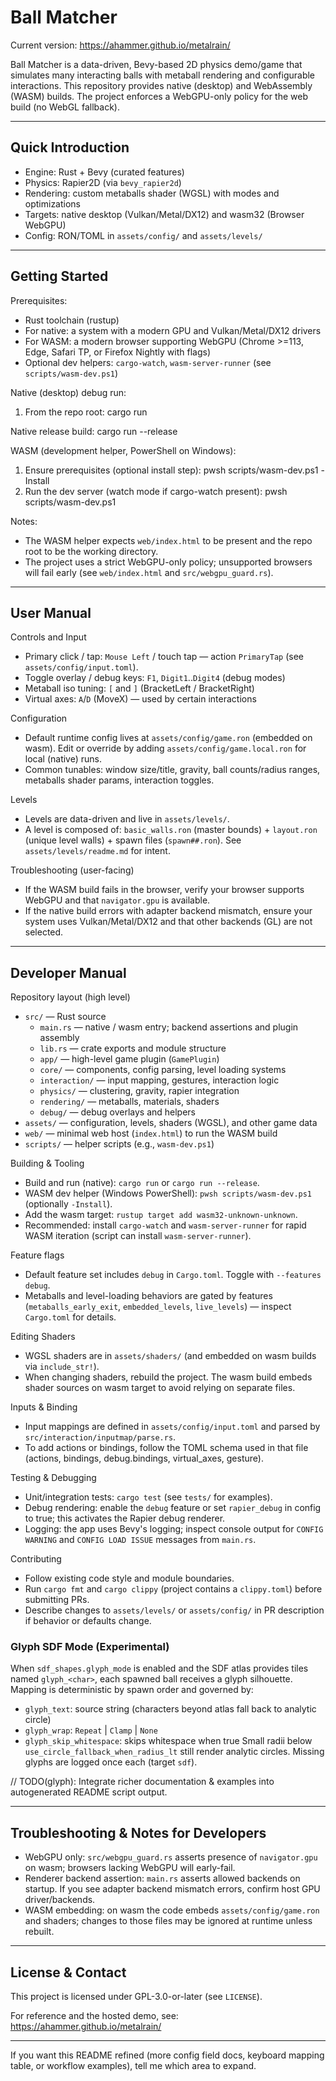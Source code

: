 # Ball Matcher

Current version: https://ahammer.github.io/metalrain/

Ball Matcher is a data-driven, Bevy-based 2D physics demo/game that simulates many interacting balls with metaball rendering and configurable interactions. This repository provides native (desktop) and WebAssembly (WASM) builds. The project enforces a WebGPU-only policy for the web build (no WebGL fallback).

---

## Quick Introduction

- Engine: Rust + Bevy (curated features)
- Physics: Rapier2D (via `bevy_rapier2d`)
- Rendering: custom metaballs shader (WGSL) with modes and optimizations
- Targets: native desktop (Vulkan/Metal/DX12) and wasm32 (Browser WebGPU)
- Config: RON/TOML in `assets/config/` and `assets/levels/`

---

## Getting Started

Prerequisites:
- Rust toolchain (rustup)
- For native: a system with a modern GPU and Vulkan/Metal/DX12 drivers
- For WASM: a modern browser supporting WebGPU (Chrome >=113, Edge, Safari TP, or Firefox Nightly with flags)
- Optional dev helpers: `cargo-watch`, `wasm-server-runner` (see `scripts/wasm-dev.ps1`)

Native (desktop) debug run:
1. From the repo root:
   cargo run

Native release build:
   cargo run --release

WASM (development helper, PowerShell on Windows):
1. Ensure prerequisites (optional install step):
   pwsh scripts/wasm-dev.ps1 -Install
2. Run the dev server (watch mode if cargo-watch present):
   pwsh scripts/wasm-dev.ps1

Notes:
- The WASM helper expects `web/index.html` to be present and the repo root to be the working directory.
- The project uses a strict WebGPU-only policy; unsupported browsers will fail early (see `web/index.html` and `src/webgpu_guard.rs`).

---

## User Manual

Controls and Input
- Primary click / tap: `Mouse Left` / touch tap — action `PrimaryTap` (see `assets/config/input.toml`).
- Toggle overlay / debug keys: `F1`, `Digit1`..`Digit4` (debug modes)
- Metaball iso tuning: `[` and `]` (BracketLeft / BracketRight)
- Virtual axes: `A`/`D` (MoveX) — used by certain interactions

Configuration
- Default runtime config lives at `assets/config/game.ron` (embedded on wasm). Edit or override by adding `assets/config/game.local.ron` for local (native) runs.
- Common tunables: window size/title, gravity, ball counts/radius ranges, metaballs shader params, interaction toggles.

Levels
- Levels are data-driven and live in `assets/levels/`.
- A level is composed of: `basic_walls.ron` (master bounds) + `layout.ron` (unique level walls) + spawn files (`spawn##.ron`). See `assets/levels/readme.md` for intent.

Troubleshooting (user-facing)
- If the WASM build fails in the browser, verify your browser supports WebGPU and that `navigator.gpu` is available.
- If the native build errors with adapter backend mismatch, ensure your system uses Vulkan/Metal/DX12 and that other backends (GL) are not selected.

---

## Developer Manual

Repository layout (high level)
- `src/` — Rust source
  - `main.rs` — native / wasm entry; backend assertions and plugin assembly
  - `lib.rs` — crate exports and module structure
  - `app/` — high-level game plugin (`GamePlugin`)
  - `core/` — components, config parsing, level loading systems
  - `interaction/` — input mapping, gestures, interaction logic
  - `physics/` — clustering, gravity, rapier integration
  - `rendering/` — metaballs, materials, shaders
  - `debug/` — debug overlays and helpers
- `assets/` — configuration, levels, shaders (WGSL), and other game data
- `web/` — minimal web host (`index.html`) to run the WASM build
- `scripts/` — helper scripts (e.g., `wasm-dev.ps1`)

Building & Tooling
- Build and run (native): `cargo run` or `cargo run --release`.
- WASM dev helper (Windows PowerShell): `pwsh scripts/wasm-dev.ps1` (optionally `-Install`).
- Add the wasm target: `rustup target add wasm32-unknown-unknown`.
- Recommended: install `cargo-watch` and `wasm-server-runner` for rapid WASM iteration (script can install `wasm-server-runner`).

Feature flags
- Default feature set includes `debug` in `Cargo.toml`. Toggle with `--features debug`.
- Metaballs and level-loading behaviors are gated by features (`metaballs_early_exit`, `embedded_levels`, `live_levels`) — inspect `Cargo.toml` for details.

Editing Shaders
- WGSL shaders are in `assets/shaders/` (and embedded on wasm builds via `include_str!`).
- When changing shaders, rebuild the project. The wasm build embeds shader sources on wasm target to avoid relying on separate files.

Inputs & Binding
- Input mappings are defined in `assets/config/input.toml` and parsed by `src/interaction/inputmap/parse.rs`.
- To add actions or bindings, follow the TOML schema used in that file (actions, bindings, debug.bindings, virtual_axes, gesture).

Testing & Debugging
- Unit/integration tests: `cargo test` (see `tests/` for examples).
- Debug rendering: enable the `debug` feature or set `rapier_debug` in config to true; this activates the Rapier debug renderer.
- Logging: the app uses Bevy's logging; inspect console output for `CONFIG WARNING` and `CONFIG LOAD ISSUE` messages from `main.rs`.

Contributing
- Follow existing code style and module boundaries.
- Run `cargo fmt` and `cargo clippy` (project contains a `clippy.toml`) before submitting PRs.
- Describe changes to `assets/levels/` or `assets/config/` in PR description if behavior or defaults change.

### Glyph SDF Mode (Experimental)
When `sdf_shapes.glyph_mode` is enabled and the SDF atlas provides tiles named `glyph_<char>`, each spawned ball receives a glyph silhouette. Mapping is deterministic by spawn order and governed by:
- `glyph_text`: source string (characters beyond atlas fall back to analytic circle)
- `glyph_wrap`: `Repeat` | `Clamp` | `None`
- `glyph_skip_whitespace`: skips whitespace when true
Small radii below `use_circle_fallback_when_radius_lt` still render analytic circles. Missing glyphs are logged once each (target `sdf`).

// TODO(glyph): Integrate richer documentation & examples into autogenerated README script output.

---

## Troubleshooting & Notes for Developers

- WebGPU only: `src/webgpu_guard.rs` asserts presence of `navigator.gpu` on wasm; browsers lacking WebGPU will early-fail.
- Renderer backend assertion: `main.rs` asserts allowed backends on startup. If you see adapter backend mismatch errors, confirm host GPU driver/backends.
- WASM embedding: on wasm the code embeds `assets/config/game.ron` and shaders; changes to those files may be ignored at runtime unless rebuilt.

---

## License & Contact

This project is licensed under GPL-3.0-or-later (see `LICENSE`).

For reference and the hosted demo, see: https://ahammer.github.io/metalrain/

---

If you want this README refined (more config field docs, keyboard mapping table, or workflow examples), tell me which area to expand.
